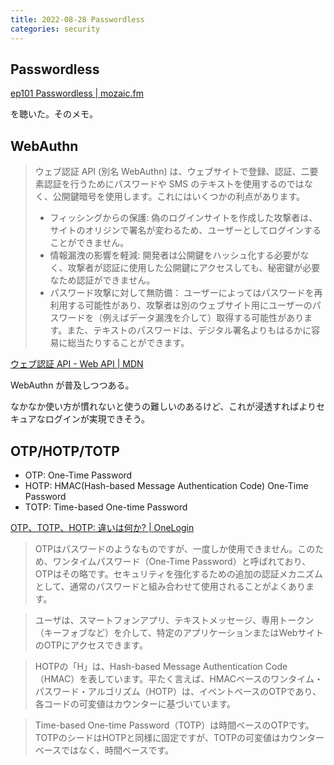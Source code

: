 ```yaml
---
title: 2022-08-28 Passwordless
categories: security
---
```


## Passwordless

[ep101 Passwordless \| mozaic.fm](https://mozaic.fm/episodes/101/passwordless.html)

を聴いた。そのメモ。

## WebAuthn

> ウェブ認証 API (別名 WebAuthn) は、ウェブサイトで登録、認証、二要素認証を行うためにパスワードや SMS のテキストを使用するのではなく、公開鍵暗号を使用します。これにはいくつかの利点があります。
> 
> - フィッシングからの保護: 偽のログインサイトを作成した攻撃者は、サイトのオリジンで署名が変わるため、ユーザーとしてログインすることができません。
> - 情報漏洩の影響を軽減: 開発者は公開鍵をハッシュ化する必要がなく、攻撃者が認証に使用した公開鍵にアクセスしても、秘密鍵が必要なため認証ができません。
> - パスワード攻撃に対して無防備： ユーザーによってはパスワードを再利用する可能性があり、攻撃者は別のウェブサイト用にユーザーのパスワードを（例えばデータ漏洩を介して）取得する可能性があります。また、テキストのパスワードは、デジタル署名よりもはるかに容易に総当たりすることができます。

[ウェブ認証 API - Web API \| MDN](https://developer.mozilla.org/ja/docs/Web/API/Web_Authentication_API)

WebAuthn が普及しつつある。

なかなか使い方が慣れないと使うの難しいのあるけど、これが浸透すればよりセキュアなログインが実現できそう。

## OTP/HOTP/TOTP

- OTP: One-Time Password
- HOTP: HMAC(Hash-based Message Authentication Code) One-Time Password
- TOTP: Time-based One-time Password

[OTP、TOTP、HOTP: 違いは何か? \| OneLogin](https://www.onelogin.com/jp-ja/learn/otp-totp-hotp#:~:text=TOTP%E3%81%A8%E3%81%AF%E4%BD%95%E3%81%8B,%E3%82%B9%E3%83%86%E3%83%83%E3%83%97%E3%81%A8%E5%91%BC%E3%81%B0%E3%82%8C%E3%81%BE%E3%81%99%E3%80%82)

> OTPはパスワードのようなものですが、一度しか使用できません。このため、ワンタイムパスワード（One-Time Password）と呼ばれており、OTPはその略です。セキュリティを強化するための追加の認証メカニズムとして、通常のパスワードと組み合わせて使用されることがよくあります。

> ユーザは、スマートフォンアプリ、テキストメッセージ、専用トークン（キーフォブなど）を介して、特定のアプリケーションまたはWebサイトのOTPにアクセスできます。

> HOTPの「H」は、Hash-based Message Authentication Code（HMAC）を表しています。平たく言えば、HMACベースのワンタイム・パスワード・アルゴリズム（HOTP）は、イベントベースのOTPであり、各コードの可変値はカウンターに基づいています。

> Time-based One-time Password（TOTP）は時間ベースのOTPです。TOTPのシードはHOTPと同様に固定ですが、TOTPの可変値はカウンターベースではなく、時間ベースです。

